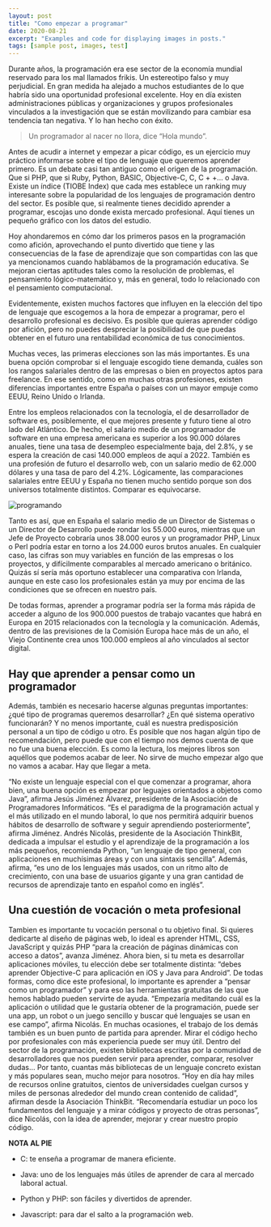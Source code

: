 ```yaml
---
layout: post
title: "Como empezar a programar"
date: 2020-08-21
excerpt: "Examples and code for displaying images in posts."
tags: [sample post, images, test]
---
```


Durante años, la programación era ese sector de la economía mundial reservado para los mal llamados frikis. Un estereotipo falso y muy perjudicial. En gran medida ha alejado a muchos estudiantes de lo que habría sido una oportunidad profesional excelente. Hoy en día existen administraciones públicas y organizaciones y grupos profesionales vinculados a la investigación que se están movilizando para cambiar esa tendencia tan negativa. Y lo han hecho con éxito.

<blockquote>Un programador al nacer no llora, dice “Hola mundo”.</blockquote>

Antes de acudir a internet y empezar a picar código, es un ejercicio muy práctico informarse sobre el tipo de lenguaje que queremos aprender primero. Es un debate casi tan antiguo como el origen de la programación. Que si PHP, que si Ruby, Python, BASIC, Objective-C, C, C + +… o Java. Existe un índice (TIOBE Index) que cada mes establece un ranking muy interesante sobre la popularidad de los lenguajes de programación dentro del sector. Es posible que, si realmente tienes decidido aprender a programar, escojas uno donde exista mercado profesional. Aquí tienes un pequeño gráfico con los datos del estudio.

Hoy ahondaremos en cómo dar los primeros pasos en la programación como afición, aprovechando el punto divertido que tiene y las consecuencias de la fase de aprendizaje que son compartidas con las que ya mencionamos cuando hablábamos de la programación educativa. Se mejoran ciertas aptitudes tales como la resolución de problemas, el pensamiento lógico-matemático y, más en general, todo lo relacionado con el pensamiento computacional.

Evidentemente, existen muchos factores que influyen en la elección del tipo de lenguaje que escogemos a la hora de empezar a programar, pero el desarrollo profesional es decisivo. Es posible que quieras aprender código por afición, pero no puedes despreciar la posibilidad de que puedas obtener en el futuro una rentabilidad económica de tus conocimientos.

Muchas veces, las primeras elecciones son las más importantes. Es una buena opción comprobar si el lenguaje escogido tiene demanda, cuáles son los rangos salariales dentro de las empresas o bien en proyectos aptos para freelance. En ese sentido, como en muchas otras profesiones, existen diferencias importantes entre España o países con un mayor empuje como EEUU, Reino Unido o Irlanda.

Entre los empleos relacionados con la tecnología, el de desarrollador de software es, posiblemente, el que mejores presente y futuro tiene al otro lado del Atlántico. De hecho, el salario medio de un programador de software en una empresa americana es superior a los 90.000 dólares anuales, tiene una tasa de desempleo especialmente baja, del 2.8%, y se espera la creación de casi 140.000 empleos de aquí a 2022. También es una profesión de futuro el desarrollo web, con un salario medio de 62.000 dólares y una tasa de paro del 4.2%. Lógicamente, las comparaciones salariales entre EEUU y España no tienen mucho sentido porque son dos universos totalmente distintos. Comparar es equivocarse.


<img src="https://img.blogs.es/anexom/wp-content/uploads/2018/03/programar-920x515.jpg" alt="programando">


Tanto es así, que en España el salario medio de un Director de Sistemas o un Director de Desarrollo puede rondar los 55.000 euros, mientras que un Jefe de Proyecto cobraría unos 38.000 euros y un programador PHP, Linux o Perl podría estar en torno a los 24.000 euros brutos anuales. En cualquier caso, las cifras son muy variables en función de las empresas o los proyectos, y difícilmente comparables al mercado americano o británico. Quizás sí sería más oportuno establecer una comparativa con Irlanda, aunque en este caso los profesionales están ya muy por encima de las condiciones que se ofrecen en nuestro país.

De todas formas, aprender a programar podría ser la forma más rápida de acceder a alguno de los 900.000 puestos de trabajo vacantes que habrá en Europa en 2015 relacionados con la tecnología y la comunicación. Además, dentro de las previsiones de la Comisión Europa hace más de un año, el Viejo Continente crea unos 100.000 empleos al año vinculados al sector digital.

## Hay que aprender a pensar como un programador

Además, también es necesario hacerse algunas preguntas importantes: ¿qué tipo de programas queremos desarrollar? ¿En qué sistema operativo funcionarán? Y no menos importante, cuál es nuestra predisposición personal a un tipo de código u otro. Es posible que nos hagan algún tipo de recomendación, pero puede que con el tiempo nos demos cuenta de que no fue una buena elección. Es como la lectura, los mejores libros son aquéllos que podemos acabar de leer. No sirve de mucho empezar algo que no vamos a acabar. Hay que llegar a meta.

“No existe un lenguaje especial con el que comenzar a programar, ahora bien, una buena opción es empezar por leguajes orientados a objetos como Java”, afirma Jesús Jiménez Álvarez, presidente de la Asociación de Programadores Informáticos. “Es el paradigma de la programación actual y el más utilizado en el mundo laboral, lo que nos permitirá adquirir buenos hábitos de desarrollo de software y seguir aprendiendo posteriormente”, afirma Jiménez.
Andrés Nicolás, presidente de la Asociación ThinkBit, dedicada a impulsar el estudio y el aprendizaje de la programación a los más pequeños, recomienda Python, “un lenguaje de tipo general, con aplicaciones en muchísimas áreas y con una sintaxis sencilla”. Además, afirma, “es uno de los lenguajes más usados, con un ritmo alto de crecimiento, con una base de usuarios gigante y una gran cantidad de recursos de aprendizaje tanto en español como en inglés”.

## Una cuestión de vocación o meta profesional

Tambien es importante tu vocación personal o tu objetivo final. Si quieres dedicarte al diseño de páginas web, lo ideal es aprender HTML, CSS, JavaScript y quizás PHP “para la creación de páginas dinámicas con acceso a datos”, avanza Jiménez. Ahora bien, si tu meta es desarrollar aplicaciones móviles, tu elección debe ser totalmente distinta: “debes aprender Objective-C para aplicación en iOS y Java para Android”. De todas formas, como dice este profesional, lo importante es aprender a “pensar como un programador” y para eso las herramientas gratuitas de las que hemos hablado pueden servirte de ayuda.
“Empezaría meditando cuál es la aplicación o utilidad que le gustaría obtener de la programación, puede ser una app, un robot o un juego sencillo y buscar qué lenguajes se usan en ese campo”, afirma Nicolás.
En muchas ocasiones, el trabajo de los demás también es un buen punto de partida para aprender. Mirar el código hecho por profesionales con más experiencia puede ser muy útil. Dentro del sector de la programación, existen bibliotecas escritas por la comunidad de desarrolladores que nos pueden servir para aprender, comparar, resolver dudas… Por tanto, cuantas más bibliotecas de un lenguaje concreto existan y más populares sean, mucho mejor para nosotros.
“Hoy en día hay miles de recursos online gratuitos, cientos de universidades cuelgan cursos y miles de personas alrededor del mundo crean contenido de calidad”, afirman desde la Asociación ThinkBit. “Recomendaría estudiar un poco los fundamentos del lenguaje y a mirar códigos y proyecto de otras personas”, dice Nicolás, con la idea de aprender, mejorar y crear nuestro propio código.

**NOTA AL PIE**

- C: te enseña a programar de manera eficiente.

- Java: uno de los lenguajes más útiles de aprender de cara al mercado laboral actual.

- Python y PHP: son fáciles y divertidos de aprender.

- Javascript: para dar el salto a la programación web.

